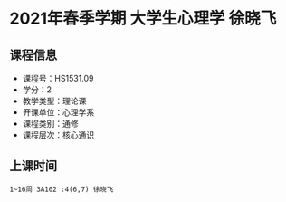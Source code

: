 # 2021年春季学期 大学生心理学 徐晓飞






## 课程信息

- 课程号：HS1531.09
- 学分：2
- 教学类型：理论课
- 开课单位：心理学系
- 课程类别：通修
- 课程层次：核心通识

## 上课时间

```
1~16周 3A102 :4(6,7) 徐晓飞
```

